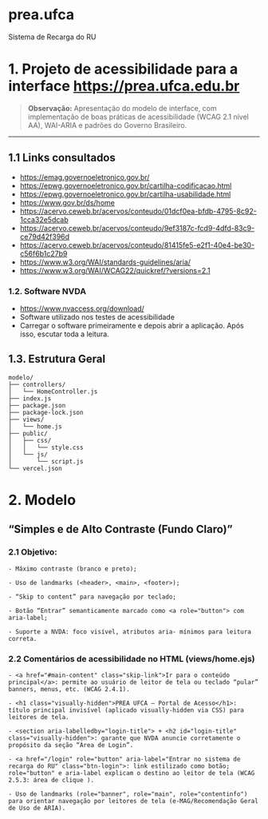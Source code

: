 # prea.ufca
Sistema de Recarga do RU

# 1. Projeto de acessibilidade para a interface https://prea.ufca.edu.br

> **Observação:** Apresentação do modelo de interface, com implementação de boas práticas de acessibilidade (WCAG 2.1 nível AA), WAI-ARIA e padrões do Governo Brasileiro.

---
## 1.1 Links consultados

- https://emag.governoeletronico.gov.br/  
- https://epwg.governoeletronico.gov.br/cartilha-codificacao.html  
- https://epwg.governoeletronico.gov.br/cartilha-usabilidade.html  
- https://www.gov.br/ds/home  
- https://acervo.ceweb.br/acervos/conteudo/01dcf0ea-bfdb-4795-8c92-1cca32e5dcab  
- https://acervo.ceweb.br/acervos/conteudo/9ef3187c-fcd9-4dfd-83c9-ce79d42f396d  
- https://acervo.ceweb.br/acervos/conteudo/81415fe5-e2f1-40e4-be30-c56f6b1c27b9  
- https://www.w3.org/WAI/standards-guidelines/aria/  
- https://www.w3.org/WAI/WCAG22/quickref/?versions=2.1  

### 1.2. Software NVDA

- https://www.nvaccess.org/download/
- Software utilizado nos testes de acessibilidade
- Carregar o software primeiramente e depois abrir a aplicação. Após isso, escutar toda a leitura.  

## 1.3. Estrutura Geral

```text
modelo/
├── controllers/
│   └── HomeController.js
├── index.js
├── package.json
├── package-lock.json
├── views/
│   └── home.js
├── public/
│   ├── css/
│   │   └── style.css
│   └── js/
│       └── script.js
└── vercel.json
```
# 2. Modelo 

## “Simples e de Alto Contraste (Fundo Claro)”

### 2.1 Objetivo:

    - Máximo contraste (branco e preto);

    - Uso de landmarks (<header>, <main>, <footer>);

    - “Skip to content” para navegação por teclado;

    - Botão “Entrar” semanticamente marcado como <a role="button"> com aria-label;

    - Suporte a NVDA: foco visível, atributos aria- mínimos para leitura correta.

### 2.2 Comentários de acessibilidade no HTML (views/home.ejs)

    - <a href="#main-content" class="skip-link">Ir para o conteúdo principal</a>: permite ao usuário de leitor de tela ou teclado “pular” banners, menus, etc. (WCAG 2.4.1).

    - <h1 class="visually-hidden">PREA UFCA – Portal de Acesso</h1>: título principal invisível (aplicado visually-hidden via CSS) para leitores de tela.

    - <section aria-labelledby="login-title"> + <h2 id="login-title" class="visually-hidden">: garante que NVDA anuncie corretamente o propósito da seção “Área de Login”.

    - <a href="/login" role="button" aria-label="Entrar no sistema de recarga do RU" class="btn-login">: link estilizado como botão; role="button" e aria-label explicam o destino ao leitor de tela (WCAG 2.5.3: área de clique ).

    - Uso de landmarks (role="banner", role="main", role="contentinfo") para orientar navegação por leitores de tela (e-MAG/Recomendação Geral de Uso de ARIA).

